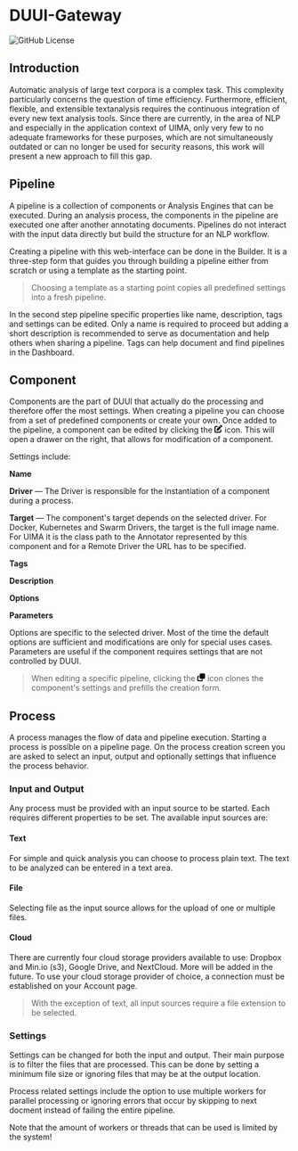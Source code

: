 # DUUI-Gateway

![GitHub License](https://img.shields.io/github/license/Texttechnologylab/DUUI-Gateway)


## Introduction

Automatic analysis of large text corpora is a complex task. This complexity particularly concerns the question of time efficiency. Furthermore, efficient, flexible, and extensible textanalysis requires the continuous integration of every new text analysis tools. Since there are currently, in the area of NLP and especially in the application context of UIMA, only very few to no adequate frameworks for these purposes, which are not simultaneously outdated or can no longer be used for security reasons, this work will present a new approach to fill this gap.

## Pipeline

A pipeline is a collection of components or Analysis Engines that can be executed. During an analysis process, the components in the pipeline are executed one after
another annotating documents. Pipelines do not interact with the input data directly but build the structure for an NLP workflow.

Creating a pipeline with this web-interface can be done in the Builder. It is a three-step form that guides you through building a pipeline either from scratch or 
using a template as the starting point.

>Choosing a template as a starting point copies all predefined settings into a fresh
pipeline.

In the second step pipeline specific properties like name, description, tags and settings can be edited. 
Only a name is required to proceed but adding a short description is recommended to serve as documentation 
and help others when sharing a pipeline. Tags can help document and find pipelines
in the Dashboard.

## Component

Components are the part of DUUI that actually do the processing and therefore offer
the most settings. When creating a pipeline you can choose from a set of predefined
components or create your own. Once added to the pipeline, a component can be edited
by clicking the <img src="./images/fa-edit.svg" width="14"> icon. This will open a drawer on
the right, that allows for modification of a component.

Settings include:

**Name**

**Driver** &mdash; The Driver is responsible for the instantiation
  of a component during a process.

**Target** &mdash; The component's target depends on the selected
driver. For Docker, Kubernetes and Swarm Drivers, the target is the full image name.
For UIMA it is the class path to the Annotator represented by this component and for
a Remote Driver the URL has to be specified.

**Tags**  

**Description**  

**Options**  

**Parameters**

Options are specific to the selected driver. Most of the time the default options
are sufficient and modifications are only for special uses cases. Parameters are
useful if the component requires settings that are not controlled by DUUI.

>When editing a specific pipeline, clicking the <img src="./images/fa-clone.svg" width="14"> icon
clones the component's settings and prefills the creation form.

## Process 

A process manages the flow of data and pipeline execution. Starting a process is
possible on a pipeline page. On the process creation screen you are asked to select
an input, output and optionally settings that influence the process behavior.

### Input and Output 

Any process must be provided with an input source to be started. Each requires
different properties to be set. The available input sources are:

#### Text

For simple and quick analysis you can choose to process plain text. The text
to be analyzed can be entered in a text area.

#### File 

Selecting file as the input source allows for the upload of one or multiple
files.

#### Cloud 

There are currently four cloud storage providers available to use: Dropbox and
Min.io (s3), Google Drive, and NextCloud. More will be added in the future. To use your cloud storage
provider of choice, a connection must be established on your Account page.

>With the exception of text, all input sources require a file extension to be
selected.

### Settings 

Settings can be changed for both the input and output. Their main purpose is to
filter the files that are processed. This can be done by setting a minimum file
size or ignoring files that may be at the output location.

Process related settings include the option to use multiple workers for parallel
processing or ignoring errors that occur by skipping to next docment instead of
failing the entire pipeline.

Note that the amount of workers or threads that can be used is limited by the
system!
